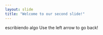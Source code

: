 ```yaml
---
layout: slide
title: "Welcome to our second slide!"
---
```

escribiendo algo
Use the left arrow to go back!
